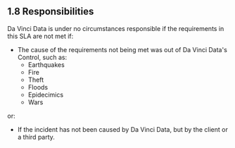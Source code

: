 ## 1.8 Responsibilities

Da Vinci Data is under no circumstances responsible if the requirements in this SLA are not met if:

- The cause of the requirements not being met was out of Da Vinci Data's Control, such as:
	- Earthquakes
	- Fire
	- Theft
	- Floods
	- Epidecimics
	- Wars  
	
or:  
- If the incident has not been caused by Da Vinci Data, but by the client or a third party.
  